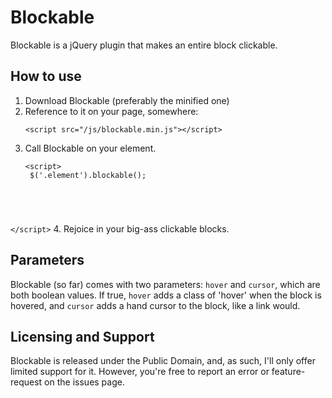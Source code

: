 Blockable
====

Blockable is a jQuery plugin that makes an entire block clickable.


How to use
----

1. Download Blockable (preferably the minified one)
2. Reference to it on your page, somewhere:
   <pre><code>&lt;script src="/js/blockable.min.js"&gt;&lt;/script&gt;</code></pre>
3. Call Blockable on your element.
   <pre><code>&lt;script&gt;
    $('.element').blockable();
&lt;/script&gt;</code></pre>
4. Rejoice in your big-ass clickable blocks.


Parameters
----

Blockable (so far) comes with two parameters: <code>hover</code> and <code>cursor</code>, which are both boolean values. If true, <code>hover</code> adds a class of 'hover' when the block is hovered, and <code>cursor</code> adds a hand cursor to the block, like a link would.


Licensing and Support
----

Blockable is released under the Public Domain, and, as such, I'll only offer limited support for it. However, you're free to report an error or feature-request on the issues page.